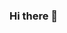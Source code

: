 ### Hi there 👋

<!--
**Karataso/Karataso** is a ✨ _special_ ✨ repository because its `README.md` (this file) appears on your GitHub profile.
<p align="center">}
<img src="https://user-images.githubusercontent.com/111629664/230491716-446755bf-cf4e-4585-bacd-6e34997d4340.gif" alt="my banner">
</p>
Here are some ideas to get you started:

- 🔭 I’m currently working on ...
- 🌱 I’m currently learning ...
- 👯 I’m looking to collaborate on ...
- 🤔 I’m looking for help with ...
- 💬 Ask me about ...
- 📫 How to reach me: ...
- 😄 Pronouns: ...
- ⚡ Fun fact: ...
-->
